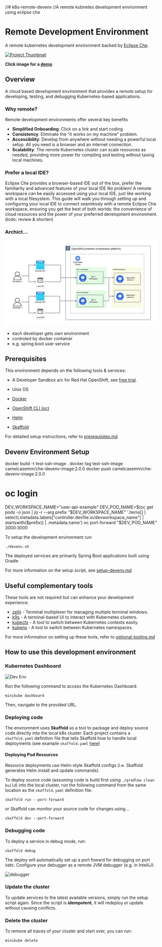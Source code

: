 //# k8s-remote-devenv
//A remote kubnetes development environment using eclipse che


# Remote Development Environment

A remote kubernetes development environment backed by [Eclipse Che](https://eclipse.dev/che/).

<a href="https://mm-camelcase.github.io/site/k8s_devenv_mini.mp4">
    <img src="assets/images/devenv.png" alt="Project Thumbnail" width="200"/>
</a>

**Click image for a [demo](https://mm-camelcase.github.io/site/k8s_devenv_mini.mp4)**


## Overview

A cloud based development environment that provides a  remote setup for developing, testing, and debugging Kubernetes-based applications. 

### Why remote?  

Remote development environments offer several key benefits  
- **Simplified Onboarding**:  Click on a link and start coding
- **Consistency**: Eliminate the "it works on my machine" problem.
- **Accessibility**: Develop from anywhere without needing a powerful local setup. All you need is a browser and an internet connection.
- **Scalability**: The remote Kubernetes cluster can scale resources as needed, providing more power for compiling and testing without taxing local machines.


### Prefer a local IDE?
Eclipse Che provides a browser-based IDE out of the box, prefer the familiarity and advanced features of your local IDE No problem! A remote workspace can be easily accessed using your local IDE, just like working with a local filesystem. This guide will walk you through setting up and configuring your local IDE to connect seamlessly with a remote Eclipse Che workspace, ensuring you get the best of both worlds: the convenience of cloud resources and the power of your preferred development environment.
(todo: review & shorten)

### Archict...

![Dev Env](assets/images/che.jpeg)

- each developer gets own environment
- controled by docker container 
- e.g. spring boot user service



## Prerequisites

This environment depends on the following tools & services:

- A Developer Sandbox a/c for Red Hat OpenShift, see  [free trial](https://developers.redhat.com/developer-sandbox?source=sso).

- Unix OS
- [Docker](https://docs.docker.com/desktop/setup/install/linux/)
- [OpenShift CLI (oc)](https://docs.redhat.com/en/documentation/openshift_container_platform/4.17/html/cli_tools/openshift-cli-oc#cli-about-cli_cli-developer-commands)
- [Helm](https://helm.sh/)
- [Skaffold](https://skaffold.dev/)

For detailed setup instructions, refer to [prerequisites.md](docs/prerequisites.md)


## Devenv Environment Setup

docker build -t test-ssh-image .
docker tag test-ssh-image camelcasemm/che-devenv-image:2.0.0
docker push camelcasemm/che-devenv-image:2.0.0



# oc login
DEV_WORKSPACE_NAME="user-api-example"
DEV_POD_NAME=$(oc get pods -o json | jq -r --arg prefix "$DEV_WORKSPACE_NAME" '.items[] | select(.metadata.labels["controller.devfile.io/devworkspace_name"] | startswith($prefix)) | .metadata.name')
oc port-forward "$DEV_POD_NAME" 3000:3000

To setup the development environment run:

```shell
./devenv.sh
```

The deployed services are primarily Spring Boot applications built using Gradle

For more information on the setup script, see [setup-devenv.md](docs/setup-devenv.md)

## Useful complementary tools

These tools are not required but can enhance your development experience:

- [zellij](https://zellij.dev/) - Terminal multiplexer for managing multiple terminal windows.
- [k9s](https://k9scli.io/) - A terminal-based UI to interact with Kubernetes clusters.
- [kubectx](https://github.com/ahmetb/kubectx) - A tool to switch between Kubernetes contexts easily.
- [kubens](https://github.com/ahmetb/kubectx) - A tool to switch between Kubernetes namespaces.

For more information on setting up these tools, refer to [optional-tooling.md](docs/optional-tooling.md)

## How to use this development environment

### Kubernetes Dashboard

![Dev Env](assets/images/k8s-dashboard.png)

Run the following command to access the Kubernetes Dashboard:

```shell
minikube dashboard
```

Then, navigate to the provided URL.

### Deploying code

The environment uses **Skaffold** as a tool to package and deploy source code directly into the local k8s cluster. Each project contains a `skaffold.yaml` definition file that tells Skaffold how to handle local deployments (see example `skaffold.yaml` [here](https://github.com/mm-camelcase/user-service/blob/main/skaffold.yaml))

#### Deploying Pod Resources

Resource deployments use Helm-style Skaffold configs (i.e. Skaffold generates Helm install and update commands).

To deploy source code (assuming code is build first using `./gradlew clean build`) into the local cluster, run the following command from the same location as the `skaffold.yaml` definition file:

```shell
skaffold run --port-forward
```

or Skaffold can monitor your source code for changes using...

```shell
skaffold dev --port-forward
```


### Debugging code

To deploy a service in debug mode, run:

```shell
skaffold debug
```

The deploy will automatically set up a port foward for debugging on port `5005`. Configure your debugger as a remote JVM debugger (e.g. in IntelliJ):

![debugger](assets/images/debugger.jpg)

### Update the cluster

To update services to the latest available versions, simply run the setup script again. Since the script is **idempotent**, it will redeploy or update without causing conflicts.

### Delete the cluster

To remove all traces of your cluster and start over, you can run:

```shell
minikube delete
```


